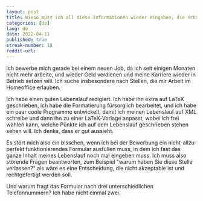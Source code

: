 ```yaml
---
layout: post
title: Wieso muss ich all diese Informationen wieder eingeben, die schon in meinem Lebenslauf geschrieben stehen...? 
categories: [de]
lang: de
date: 2022-04-11
published: true
streak-number: 18
reddit-url:
---
```

Ich bewerbe mich gerade bei einem neuen Job, da ich seit einigen Monaten nicht mehr arbeite, und wieder Geld verdienen und meine Karriere wieder in Betrieb setzen will. Ich suche insbesondere nach Stellen, die mir Arbeit im Homeoffice erlauben.

Ich habe einen guten Lebenslauf redigiert. Ich habe ihn extra auf LaTeX geschrieben, ich habe die Formatierung fürsorglich bearbeitet, und ich habe ein paar coole Programme entwickelt, damit ich meinen Lebenslauf auf XML schreibe und dann ihn zu einer LaTeX-Vorlage anpasst, wobei ich frei wählen kann, welche Pünkte ich auf dem Lebenslauf geschrieben stehen sehen will. Ich denke, dass er gut aussieht.

Es stört mich also ein bisschen, wenn ich bei der Bewerbung ein nicht-allzu-perfekt funktionierendes Formular ausfüllen muss, in dem ich fast das ganze Inhalt meines Lebenslauf noch mal eingeben muss. Ich muss also störende Fragen beantworten, zum Beispiel "warum haben Sie diese Stelle verlassen?" als wäre es eine Entscheidung, die nicht akzeptable ist und rechtgefertigt werden soll.

Und warum fragt das Formular nach drei unterschiedlichen Telefonnummern? Ich habe nicht einmal zwei.
